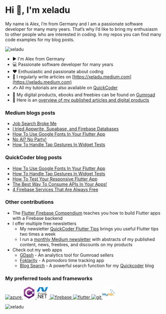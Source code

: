 # Hi 👋, I'm xeladu

My name is Alex, I’m from Germany and I am a passionate software developer for many many years. That’s why I’d like to bring my enthusiasm to other people who are interested in coding. In my repos you can find many code examples for my blog posts.

<p align="left"> <img src="https://komarev.com/ghpvc/?username=xeladu&label=Profile%20views&color=44ff00&style=plastic" alt="xeladu" /> </p>

- ▶  I'm Alex from Germany
- 💻 Passionate software developer for many years
- ❤  Enthusiastic and passionate about coding
- 📝 I regularly write articles on [https://xeladu.medium.com](https://xeladu.medium.com)
- ✍ All my tutorials are also available on [QuickCoder](https://quickcoder.org)
- 🏬 My digital products, ebooks and freebies can be found on [Gumroad](https://xeladu.gumroad.com)
- 📙 Here is an [overview of my published articles and digital products](https://xeladu.medium.com/%E2%84%B9-xeladus-info-point-find-quickly-what-you-need-bbe620e97d8c)

### Medium blogs posts
<!-- BLOG-POST-LIST:START -->
- [Job Search Broke Me](https://xeladu.medium.com/job-search-broke-me-d7662a99b481?source=rss-ae1e6291afc3------2)
- [I tried Appwrite, Supabase, and Firebase Databases](https://xeladu.medium.com/i-tried-appwrite-supabase-and-firebase-databases-ad696d8dd04c?source=rss-ae1e6291afc3------2)
- [How To Use Google Fonts In Your Flutter App](https://levelup.gitconnected.com/how-to-use-google-fonts-in-your-flutter-app-1f835c66ed39?source=rss-ae1e6291afc3------2)
- [No AI? No Party!](https://xeladu.medium.com/no-ai-no-party-adcaae562055?source=rss-ae1e6291afc3------2)
- [How To Handle Tap Gestures In Widget Tests](https://levelup.gitconnected.com/how-to-handle-tap-gestures-in-widget-tests-54eb530e102e?source=rss-ae1e6291afc3------2)
<!-- BLOG-POST-LIST:END -->

### QuickCoder blog posts
<!-- QC-BLOG-POST-LIST:START -->
- [How To Use Google Fonts In Your Flutter App](https://quickcoder.org/how-to-use-google-fonts-in-your-flutter-app/?utm_source=rss&utm_medium=rss&utm_campaign=how-to-use-google-fonts-in-your-flutter-app)
- [How To Handle Tap Gestures In Widget Tests](https://quickcoder.org/how-to-handle-tap-gestures-in-widget-tests/?utm_source=rss&utm_medium=rss&utm_campaign=how-to-handle-tap-gestures-in-widget-tests)
- [How To Test Your Responsive Flutter App](https://quickcoder.org/how-to-test-your-responsive-flutter-app/?utm_source=rss&utm_medium=rss&utm_campaign=how-to-test-your-responsive-flutter-app)
- [The Best Way To Consume APIs In Your Apps!](https://quickcoder.org/the-best-way-to-consume-apis-in-your-apps/?utm_source=rss&utm_medium=rss&utm_campaign=the-best-way-to-consume-apis-in-your-apps)
- [4 Firebase Services That Are Always Free](https://quickcoder.org/4-firebase-services-that-are-always-free/?utm_source=rss&utm_medium=rss&utm_campaign=4-firebase-services-that-are-always-free)
<!-- QC-BLOG-POST-LIST:END -->

### Other contributions

- The [Flutter Firebase Compendium](https://flutter-firebase.quickcoder.org) teaches you how to build Flutter apps with a Firebase backend
- I offer multiple free newsletters
  - My newsletter [QuickCoder Flutter Tips](https://newsletters.quickcoder.org#flutter) brings you useful Flutter tips two times a week
  - I run a [monthly Medium newsletter](https://newsletters.quickcoder.org#medium) with abstracts of my published content, news, freebies, and discounts on my products
- Check out my web apps
  - [GDash](https://quickcoder.org/gdash) - An analytics tool for Gumroad sellers 
  - [Foklarity](https://foklarity.quickcoder.org) - A pomodoro time tracking app
  - [Blog Search](https://search.quickcoder.org) - A powerful search function for my [Quickcoder](https://quickcoder.org) blog

### My preferred tools and frameworks
 <p>
  <a href="https://azure.microsoft.com/en-in/" target="_blank" rel="noreferrer"> <img src="https://www.vectorlogo.zone/logos/microsoft_azure/microsoft_azure-icon.svg" alt="azure" width="40" height="40"/> </a> 
  <a href="https://www.w3schools.com/cs/" target="_blank" rel="noreferrer"> <img src="https://raw.githubusercontent.com/devicons/devicon/master/icons/csharp/csharp-original.svg" alt="csharp" width="40" height="40"/> </a> 
  <a href="https://dotnet.microsoft.com/" target="_blank" rel="noreferrer"> <img src="https://raw.githubusercontent.com/devicons/devicon/master/icons/dot-net/dot-net-original-wordmark.svg" alt="dotnet" width="40" height="40"/> </a> 
  <a href="https://firebase.google.com/" target="_blank" rel="noreferrer"> <img src="https://www.vectorlogo.zone/logos/firebase/firebase-icon.svg" alt="firebase" width="40" height="40"/> </a> 
  <a href="https://flutter.dev" target="_blank" rel="noreferrer"> <img src="https://www.vectorlogo.zone/logos/flutterio/flutterio-icon.svg" alt="flutter" width="40" height="40"/> </a> 
  <a href="https://git-scm.com/" target="_blank" rel="noreferrer"> <img src="https://www.vectorlogo.zone/logos/git-scm/git-scm-icon.svg" alt="git" width="40" height="40"/> </a> 
  <a href="https://www.mysql.com/" target="_blank" rel="noreferrer"> <img src="https://raw.githubusercontent.com/devicons/devicon/master/icons/mysql/mysql-original-wordmark.svg" alt="mysql" width="40" height="40"/> </a> 
  </p>
  
  <p><img src="https://github-readme-stats.vercel.app/api/top-langs?username=xeladu&show_icons=true&theme=synthwave&locale=en&layout=compact" alt="xeladu" /></p>
